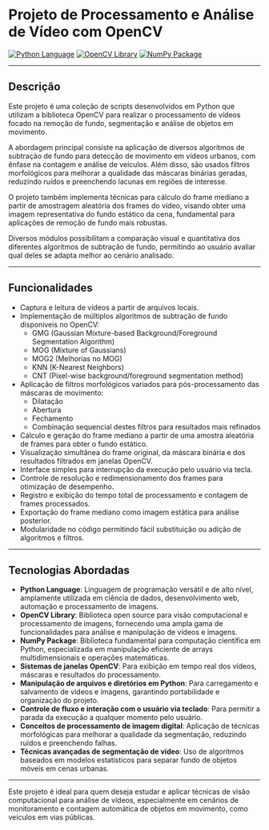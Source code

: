 # Projeto de Processamento e Análise de Vídeo com OpenCV

[![Python Language](https://img.shields.io/badge/Python-Language%20Programming-blue?style=flat-square&logo=python&logoColor=white)](https://www.python.org/) 
[![OpenCV Library](https://img.shields.io/badge/OpenCV-Computer%20Vision-brightgreen?style=flat-square&logo=opencv&logoColor=white)](https://opencv.org/) 
[![NumPy Package](https://img.shields.io/badge/NumPy-Numerical%20Computing-orange?style=flat-square&logo=NumPy&logoColor=white)](https://numpy.org/) 

---

## Descrição

Este projeto é uma coleção de scripts desenvolvidos em Python que utilizam a biblioteca OpenCV para realizar o processamento de vídeos focado na remoção de fundo, segmentação e análise de objetos em movimento.

A abordagem principal consiste na aplicação de diversos algoritmos de subtração de fundo para detecção de movimento em vídeos urbanos, com ênfase na contagem e análise de veículos. Além disso, são usados filtros morfológicos para melhorar a qualidade das máscaras binárias geradas, reduzindo ruídos e preenchendo lacunas em regiões de interesse.

O projeto também implementa técnicas para cálculo do frame mediano a partir de amostragem aleatória dos frames do vídeo, visando obter uma imagem representativa do fundo estático da cena, fundamental para aplicações de remoção de fundo mais robustas.

Diversos módulos possibilitam a comparação visual e quantitativa dos diferentes algoritmos de subtração de fundo, permitindo ao usuário avaliar qual deles se adapta melhor ao cenário analisado.

---

## Funcionalidades

- Captura e leitura de vídeos a partir de arquivos locais.
- Implementação de múltiplos algoritmos de subtração de fundo disponíveis no OpenCV:
  - GMG (Gaussian Mixture-based Background/Foreground Segmentation Algorithm)
  - MOG (Mixture of Gaussians)
  - MOG2 (Melhorias no MOG)
  - KNN (K-Nearest Neighbors)
  - CNT (Pixel-wise background/foreground segmentation method)
- Aplicação de filtros morfológicos variados para pós-processamento das máscaras de movimento:
  - Dilatação
  - Abertura
  - Fechamento
  - Combinação sequencial destes filtros para resultados mais refinados
- Cálculo e geração do frame mediano a partir de uma amostra aleatória de frames para obter o fundo estático.
- Visualização simultânea do frame original, da máscara binária e dos resultados filtrados em janelas OpenCV.
- Interface simples para interrupção da execução pelo usuário via tecla.
- Controle de resolução e redimensionamento dos frames para otimização de desempenho.
- Registro e exibição do tempo total de processamento e contagem de frames processados.
- Exportação do frame mediano como imagem estática para análise posterior.
- Modularidade no código permitindo fácil substituição ou adição de algoritmos e filtros.

---

## Tecnologias Abordadas

- **Python Language**: Linguagem de programação versátil e de alto nível, amplamente utilizada em ciência de dados, desenvolvimento web, automação e processamento de imagens.
- **OpenCV Library**: Biblioteca open source para visão computacional e processamento de imagens, fornecendo uma ampla gama de funcionalidades para análise e manipulação de vídeos e imagens.
- **NumPy Package**: Biblioteca fundamental para computação científica em Python, especializada em manipulação eficiente de arrays multidimensionais e operações matemáticas.
- **Sistemas de janelas OpenCV**: Para exibição em tempo real dos vídeos, máscaras e resultados do processamento.
- **Manipulação de arquivos e diretórios em Python**: Para carregamento e salvamento de vídeos e imagens, garantindo portabilidade e organização do projeto.
- **Controle de fluxo e interação com o usuário via teclado**: Para permitir a parada da execução a qualquer momento pelo usuário.
- **Conceitos de processamento de imagem digital**: Aplicação de técnicas morfológicas para melhorar a qualidade da segmentação, reduzindo ruídos e preenchendo falhas.
- **Técnicas avançadas de segmentação de vídeo**: Uso de algoritmos baseados em modelos estatísticos para separar fundo de objetos móveis em cenas urbanas.

---

Este projeto é ideal para quem deseja estudar e aplicar técnicas de visão computacional para análise de vídeos, especialmente em cenários de monitoramento e contagem automática de objetos em movimento, como veículos em vias públicas.

